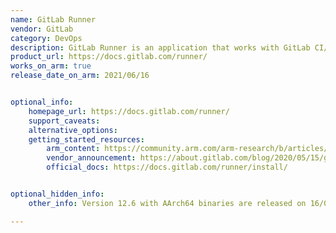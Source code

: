 ```yaml
---
name: GitLab Runner
vendor: GitLab
category: DevOps
description: GitLab Runner is an application that works with GitLab CI/CD to run jobs in a pipeline.
product_url: https://docs.gitlab.com/runner/
works_on_arm: true
release_date_on_arm: 2021/06/16


optional_info:
    homepage_url: https://docs.gitlab.com/runner/
    support_caveats:
    alternative_options:
    getting_started_resources:
        arm_content: https://community.arm.com/arm-research/b/articles/posts/continuous-cross-architecture-integration-with-gitlab
        vendor_announcement: https://about.gitlab.com/blog/2020/05/15/gitlab-arm-aws-graviton2-solution/
        official_docs: https://docs.gitlab.com/runner/install/


optional_hidden_info:
    other_info: Version 12.6 with AArch64 binaries are released on 16/06/2021 [here](https://gitlab-runner-downloads.s3.amazonaws.com/v12.6.0/index.html).

---
```

